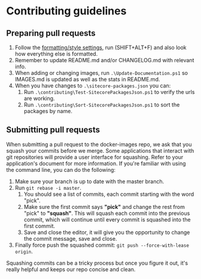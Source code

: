 # Contributing guidelines

## Preparing pull requests

1. Follow the [formatting/style settings](.vscode/settings.json), run (SHIFT+ALT+F) and also look how everything else is formatted.
1. Remember to update README.md and/or CHANGELOG.md with relevant info.
1. When adding or changing images, run `.\Update-Documentation.ps1` so IMAGES.md is updated as well as the stats in README.md.
1. When you have changes to `.\sitecore-packages.json` you can:
    1. Run `.\contributing\Test-SitecorePackagesJson.ps1` to verify the urls are working.
    1. Run `.\contributing\Sort-SitecorePackagesJson.ps1` to sort the packages by name.

## Submitting pull requests

When submitting a pull request to the docker-images repo, we ask that you squash your commits before we merge. Some applications that interact with git repositories will provide a user interface for squashing. Refer to your application's document for more information. If you're familiar with using the command line, you can do the following:

1. Make sure your branch is up to date with the master branch.
1. Run `git rebase -i master`.
    1. You should see a list of commits, each commit starting with the word "pick".
    1. Make sure the first commit says **"pick"** and change the rest from "pick" to **"squash"**. This will squash each commit into the previous commit, which will continue until every commit is squashed into the first commit.
    1. Save and close the editor, it will give you the opportunity to change the commit message, save and close.
1. Finally force push the squashed commit: `git push --force-with-lease origin`.

Squashing commits can be a tricky process but once you figure it out, it's really helpful and keeps our repo concise and clean.